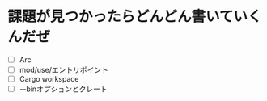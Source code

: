 # 課題が見つかったらどんどん書いていくんだぜ

- [ ] Arc
- [ ] mod/use/エントリポイント
- [ ] Cargo workspace
- [ ] --binオプションとクレート
